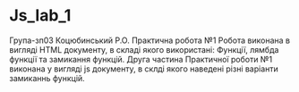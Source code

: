 # Js_lab_1
Група-зп03 Коцюбинський Р.О. Практична робота №1 Робота виконана в вигляді HTML документу, в складі якого використані: Функції, лямбда функції та замикання функцій. Друга частина Практичної роботи №1 виконана у вигляді js документу, в склді якого наведені різні варіанти замиканнь функцій.  
